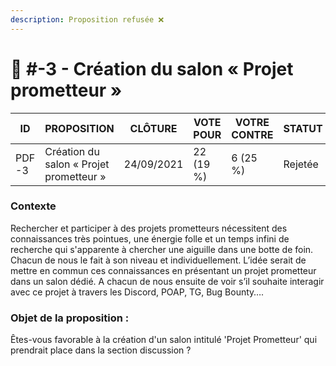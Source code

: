 ```yaml
---
description: Proposition refusée ❌
---
```


# 📜 #-3 - Création du salon « Projet prometteur »

| ID     | PROPOSITION                             | CLÔTURE    | VOTE POUR | VOTRE CONTRE | STATUT  |
| ------ | --------------------------------------- | ---------- | --------- | ------------ | ------- |
| PDF -3 | Création du salon « Projet prometteur » | 24/09/2021 | 22 (19 %) | 6 (25 %)     | Rejetée |

### Contexte

Rechercher et participer à des projets prometteurs nécessitent des connaissances très pointues, une énergie folle et un temps infini de recherche qui s'apparente à chercher une aiguille dans une botte de foin. Chacun de nous le fait à son niveau et individuellement. L’idée serait de mettre en commun ces connaissances en présentant un projet prometteur dans un salon dédié. A chacun de nous ensuite de voir s’il souhaite interagir avec ce projet à travers les Discord, POAP, TG, Bug Bounty….

### Objet de la proposition :

Êtes-vous favorable à la création d'un salon intitulé 'Projet Prometteur' qui prendrait place dans la section discussion ?
